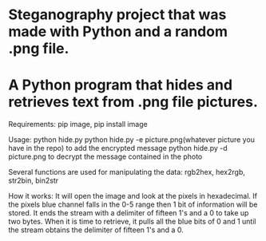 # Steganography project that was made with Python and a random .png file.
# A Python program that hides and retrieves text from .png file pictures.  

Requirements: 
pip
image, pip install image

Usage: 
python hide.py
python hide.py -e picture.png(whatever picture you have in the repo) to add the encrypted message
python hide.py -d picture.png to decrypt the message contained in the photo


Several functions are used for manipulating the data: rgb2hex, hex2rgb, str2bin, bin2str


How it works: 
It will open the image and look at the pixels in hexadecimal. If the pixels blue channel falls in the 0-5 range then 1 bit of information will be stored. It ends the stream with a delimiter of fifteen 1's and a 0 to take up two bytes. When it is time to retrieve, it pulls all the blue bits of 0 and 1 until the stream obtains the delimiter of fifteen 1's and a 0.  

